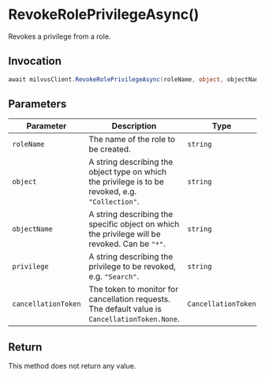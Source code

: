 # RevokeRolePrivilegeAsync()

Revokes a privilege from a role.

## Invocation

```c#
await milvusClient.RevokeRolePrivilegeAsync(roleName, object, objectName, privilege, cancellationToken = default);
```

## Parameters

| Parameter           | Description                                                                                                   | Type                            | Required |
| ------------------- | ------------------------------------------------------------------------------------------------------------- | ------------------------------- | -------- |
| `roleName`          | The name of the role to be created.                                                                           | `string`                        | True     |
| `object`            | A string describing the object type on which the privilege is to be revoked, e.g. `"Collection"`.             | `string`                        | True     |
| `objectName`        | A string describing the specific object on which the privilege will be revoked. Can be `"*"`.                 | `string`                        | True     |
| `privilege`         | A string describing the privilege to be revoked, e.g. `"Search"`.                                             | `string`                        | True     |
| `cancellationToken` | The token to monitor for cancellation requests. The default value is `CancellationToken.None`.                | `CancellationToken`             | False    |

## Return

This method does not return any value.
